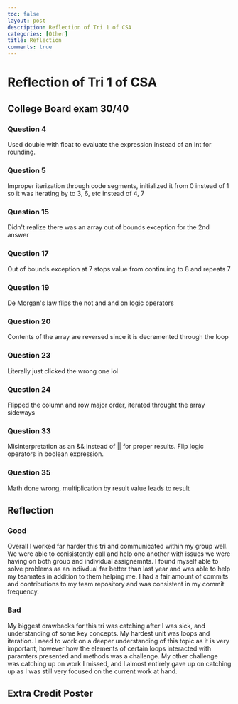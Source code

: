 ```yaml
---
toc: false
layout: post
description: Reflection of Tri 1 of CSA
categories: [Other]
title: Reflection
comments: true
---
```


# Reflection of Tri 1 of CSA

## College Board exam 30/40

### Question 4 

Used double with float to evaluate the expression instead of an Int for rounding.
 
### Question 5

Improper iterization through code segments, initialized it from 0 instead of 1 so it was iterating by to 3, 6, etc instead of 4, 7

### Question 15

Didn't realize there was an array out of bounds exception for the 2nd answer

### Question 17 

Out of bounds exception at 7 stops value from continuing to 8 and repeats 7

### Question 19 

De Morgan's law flips the not and and on logic operators

### Question 20 

Contents of the array are reversed since it is decremented through the loop

### Question 23

Literally just clicked the wrong one lol

### Question 24 

Flipped the column and row major order, iterated throught the array sideways

### Question 33 

Misinterpretation as an && instead of || for proper results. Flip logic operators in boolean expression. 

### Question 35

Math done wrong, multiplication by result value leads to result

## Reflection 

### Good

Overall I worked far harder this tri and communicated within my group well. We were able to conisistently call and help one another with issues we were having on both group and individual assignemnts. I found myself able to solve problems as an indivdual far better than last year and was able to help my teamates in addition to them helping me. I had a fair amount of commits and contributions to my team repository and was consistent in my commit frequency. 

### Bad

My biggest drawbacks for this tri was catching after I was sick, and understanding of some key concepts. My hardest unit was loops and iteration. I need to work on a deeper understanding of this topic as it is very important, however how the elements of certain loops interacted with paramters presented and methods was a challenge. My other challenge was catching up on work I missed, and I almost entirely gave up on catching up as I was still very focused on the current work at hand. 

## Extra Credit Poster